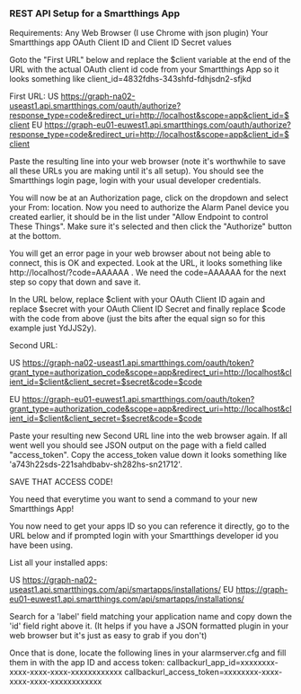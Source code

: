 ### REST API Setup for a Smartthings App

Requirements:
 Any Web Browser (I use Chrome with json plugin)
 Your Smartthings app OAuth Client ID and Client ID Secret values

Goto the "First URL" below and replace the $client variable at the end of the URL with the actual OAuth client id code from your Smartthings App so it looks something like client_id=4832fdhs-343shfd-fdhjsdn2-sfjkd

First URL:
US    https://graph-na02-useast1.api.smartthings.com/oauth/authorize?response_type=code&redirect_uri=http://localhost&scope=app&client_id=$client
EU    https://graph-eu01-euwest1.api.smartthings.com/oauth/authorize?response_type=code&redirect_uri=http://localhost&scope=app&client_id=$client

Paste the resulting line into your web browser (note it's worthwhile to save all these URLs you are making until it's all setup).
You should see the Smartthings login page, login with your usual developer credentials.

You will now be at an Authorization page, click on the dropdown and select your From: location. Now you need to authorize the Alarm Panel device you created earlier, it should be in the list under "Allow Endpoint to control These Things". Make sure it's selected and then click the "Authorize" button at the bottom.

You will get an error page in your web browser about not being able to connect, this is OK and expected. Look at the URL, it looks something like http://localhost/?code=AAAAAA . We need the code=AAAAAA for the next step so copy that down and save it.


In the URL below, replace $client with your OAuth Client ID again and replace $secret with your OAuth Client ID Secret and finally replace $code with the code from above (just the bits after the equal sign so for this example just YdJJS2y).

Second URL:

US    https://graph-na02-useast1.api.smartthings.com/oauth/token?grant_type=authorization_code&scope=app&redirect_uri=http://localhost&client_id=$client&client_secret=$secret&code=$code

EU    https://graph-eu01-euwest1.api.smartthings.com/oauth/token?grant_type=authorization_code&scope=app&redirect_uri=http://localhost&client_id=$client&client_secret=$secret&code=$code

Paste your resulting new Second URL line into the web browser again. If all went well you should see JSON output on the page with a field called "access_token". Copy the access_token value down it looks something like 'a743h22sds-221sahdbabv-sh282hs-sn21712'.

SAVE THAT ACCESS CODE!

You need that everytime you want to send a command to your new Smartthings App!

You now need to get your apps ID so you can reference it directly, go to the URL below and if prompted login with your Smartthings developer id you have been using.

List all your installed apps:

US    https://graph-na02-useast1.api.smartthings.com/api/smartapps/installations/
EU    https://graph-eu01-euwest1.api.smartthings.com/api/smartapps/installations/

Search for a 'label' field matching your application name and copy down the 'id' field right above it.
(It helps if you have a JSON formatted plugin in your web browser but it's just as easy to grab if you don't)

Once that is done, locate the following lines in your alarmserver.cfg and fill them in with the app ID and access token:
callbackurl_app_id=xxxxxxxx-xxxx-xxxx-xxxx-xxxxxxxxxxxx
callbackurl_access_token=xxxxxxxx-xxxx-xxxx-xxxx-xxxxxxxxxxxx
